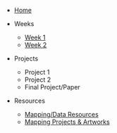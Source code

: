 * [Home](/README.md)

* Weeks
    * [Week 1](weeks/week_01.md)
    * [Week 2](weeks/week_02.md)

* Projects
    * Project 1
    * Project 2
    * Final Project/Paper


* Resources
    * [Mapping/Data Resources](resources/mapping_and_data.md)
    * [Mapping Projects & Artworks](resources/projects_and_artworks.md)
    <!-- * [Readings & Other Beneifical Works](resources/readings) -->

